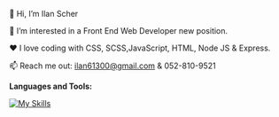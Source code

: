 👋 Hi, I’m Ilan Scher 

👀 I’m interested in a Front End Web Developer new position.

❤ I love coding with CSS, SCSS,JavaScript, HTML, Node JS & Express. 

📫 Reach me out: ilan61300@gmail.com & 052-810-9521

**Languages and Tools:**

[![My Skills](https://skills.thijs.gg/icons?i=js,html,css,jquery,vue,react,nodejs,express,mysql,aws,git,linux)](https://skills.thijs.gg)

